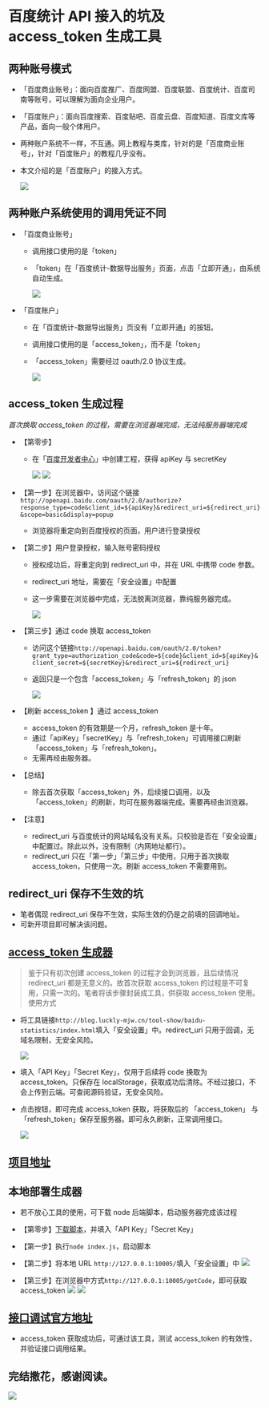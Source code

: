 # 百度统计 API 接入的坑及 access_token 生成工具

## 两种账号模式
- 「百度商业账号」：面向百度推广、百度网盟、百度联盟、百度统计、百度司南等账号，可以理解为面向企业用户。
- 「百度账户」：面向百度搜索、百度贴吧、百度云盘、百度知道、百度文库等产品，面向一般个体用户。
- 两种账户系统不一样，不互通。网上教程与类库，针对的是「百度商业账号」，针对「百度账户」的教程几乎没有。
- 本文介绍的是「百度账户」的接入方式。

  ![](http://upyun.luckly-mjw.cn/Assets/baidu-statistics/001.png)

## 两种账户系统使用的调用凭证不同
- 「百度商业账号」
  - 调用接口使用的是「token」
  - 「token」在「百度统计-数据导出服务」页面，点击「立即开通」，由系统自动生成。

    ![](http://upyun.luckly-mjw.cn/Assets/baidu-statistics/003.png)

- 「百度账户」
  - 在「百度统计-数据导出服务」页没有「立即开通」的按钮。
  - 调用接口使用的是「access_token」，而不是「token」
  - 「access_token」需要经过 oauth/2.0 协议生成。

    ![](http://upyun.luckly-mjw.cn/Assets/baidu-statistics/002.jpeg)

## access_token 生成过程
*首次换取 access_token 的过程，需要在浏览器端完成，无法纯服务器端完成*
- 【第零步】
  - 在「[百度开发者中心](http://developer.baidu.com/console#app/project)」中创建工程，获得 apiKey 与 secretKey

      ![](http://upyun.luckly-mjw.cn/Assets/baidu-statistics/004.jpeg)
      ![](http://upyun.luckly-mjw.cn/Assets/baidu-statistics/008.png)

- 【第一步】在浏览器中，访问这个链接 ```http://openapi.baidu.com/oauth/2.0/authorize?response_type=code&client_id=${apiKey}&redirect_uri=${redirect_uri}&scope=basic&display=popup```
  - 浏览器将重定向到百度授权的页面，用户进行登录授权
- 【第二步】用户登录授权，输入账号密码授权
  - 授权成功后，将重定向到 redirect_uri 中，并在 URL 中携带 code 参数。
  - redirect_uri 地址，需要在「安全设置」中配置
  - 这一步需要在浏览器中完成，无法脱离浏览器，靠纯服务器完成。

    ![](http://upyun.luckly-mjw.cn/Assets/baidu-statistics/009.png)
- 【第三步】通过 code 换取 access_token
  - 访问这个链接```http://openapi.baidu.com/oauth/2.0/token?grant_type=authorization_code&code=${code}&client_id=${apiKey}&client_secret=${secretKey}&redirect_uri=${redirect_uri}```
  - 返回只是一个包含「access_token」与「refresh_token」的 json

    ![](http://upyun.luckly-mjw.cn/Assets/baidu-statistics/006.png)

- 【刷新 access_token 】通过 access_token
  - access_token 的有效期是一个月，refresh_token 是十年。
  - 通过「apiKey」「secretKey」与「refresh_token」可调用接口刷新「access_token」与「refresh_token」。
  - 无需再经由服务器。
- 【总结】
  - 除去首次获取「access_token」外，后续接口调用，以及「access_token」的刷新，均可在服务器端完成。需要再经由浏览器。
- 【注意】
  - redirect_uri 与百度统计的网站域名没有关系。只校验是否在「安全设置」中配置过。除此以外，没有限制（内网地址都行）。
  - redirect_uri 只在「第一步」「第三步」中使用，只用于首次换取 access_token，只使用一次。刷新 access_token 不需要用到。


## redirect_uri 保存不生效的坑
- 笔者偶现 redirect_uri 保存不生效，实际生效的仍是之前填的回调地址。
- 可新开项目即可解决该问题。


## [access_token 生成器](http://blog.luckly-mjw.cn/tool-show/baidu-statistics/index.html)
> 鉴于只有初次创建 access_token 的过程才会到浏览器，且后续情况 redirect_uri 都是无意义的。故首次获取 access_token 的过程是不可复用，只需一次的。笔者将该步骤封装成工具，供获取 access_token 使用。
使用方式
- 将工具链接```http://blog.luckly-mjw.cn/tool-show/baidu-statistics/index.html```填入「安全设置」中。redirect_uri 只用于回调，无域名限制，无安全风险。

  ![](http://upyun.luckly-mjw.cn/Assets/baidu-statistics/007.png)
- 填入「API Key」「Secret Key」，仅用于后续将 code 换取为 access_token。只保存在 localStorage，获取成功后清除。不经过接口，不会上传到云端。可查阅源码验证，无安全风险。
- 点击按钮，即可完成 access_token 获取，将获取后的 「access_token」 与 「refresh_token」保存至服务器。即可永久刷新，正常调用接口。

  ![](http://upyun.luckly-mjw.cn/Assets/baidu-statistics/005.png)

## [项目地址](https://github.com/Momo707577045/baidu-tongji-statistics)

## 本地部署生成器
- 若不放心工具的使用，可下载 node 后端脚本，启动服务器完成该过程
- 【第零步】[下载脚本](http://upyun.luckly-mjw.cn/Assets/baidu-statistics/index.js)，并填入「API Key」「Secret Key」
- 【第一步】执行```node index.js```，启动脚本
- 【第二步】将本地 URL ```http://127.0.0.1:10005/```填入「安全设置」中
  ![](http://upyun.luckly-mjw.cn/Assets/baidu-statistics/012.png)

- 【第三步】在浏览器中方式```http://127.0.0.1:10005/getCode```，即可获取 access_token
  ![](http://upyun.luckly-mjw.cn/Assets/baidu-statistics/011.png)
  ![](http://upyun.luckly-mjw.cn/Assets/baidu-statistics/010.png)

## [接口调试官方地址](https://tongji.baidu.com/api/debug/#)
- access_token 获取成功后，可通过该工具，测试 access_token 的有效性，并验证接口调用结果。


## 完结撒花，感谢阅读。
![](http://upyun.luckly-mjw.cn/Assets/baidu-statistics/013.jpeg)










































































